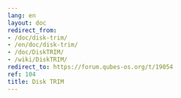 ```yaml
---
lang: en
layout: doc
redirect_from:
- /doc/disk-trim/
- /en/doc/disk-trim/
- /doc/DiskTRIM/
- /wiki/DiskTRIM/
redirect_to: https://forum.qubes-os.org/t/19054
ref: 104
title: Disk TRIM
---
```

